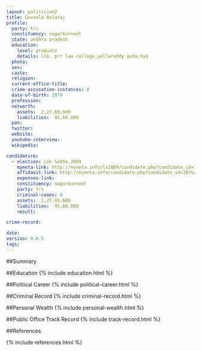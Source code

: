 ```yaml
---
layout: politician2
title: Guvvala Balaraj
profile: 
  party: trs
  constituency: nagarkurnool
  state: andhra pradesh
  education: 
    level: graduate
    details: llb. prr law college,yellareddy guda,hyd
  photo: 
  sex: 
  caste: 
  religion: 
  current-office-title: 
  crime-accusation-instances: 0
  date-of-birth: 1979
  profession: 
  networth: 
    assets:  2,27,69,600
    liabilities:  95,60,000
  pan: 
  twitter: 
  website: 
  youtube-interview: 
  wikipedia: 

candidature: 
  - election: Lok Sabha 2009
    myneta-link: http://myneta.info/ls2009/candidate.php?candidate_id=387
    affidavit-link: http://myneta.info/candidate.php?candidate_id=387&scan=original
    expenses-link: 
    constituency: nagarkurnool 
    party: trs
    criminal-cases: 0
    assets:  2,27,69,600
    liabilities:  95,60,000
    result:  

crime-record: 

date: 
version: 0.0.5
tags: 
---
```

##Summary


##Education
{% include education.html %}


##Political Career
{% include political-career.html %}


##Criminal Record
{% include criminal-record.html %}


##Personal Wealth
{% include personal-wealth.html %}


##Public Office Track Record
{% include track-record.html %}


##References


{% include references.html %}